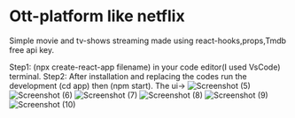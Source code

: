 # Ott-platform like netflix

Simple movie and tv-shows streaming made using react-hooks,props,Tmdb free api key.


Step1: (npx create-react-app filename) in your code editor(I used VsCode) terminal.
Step2: After installation and replacing the codes run the development (cd app) then (npm start). 
The ui->
![Screenshot (5)](https://github.com/Aitrik/Ott-platform/assets/89089921/ddbdd323-572e-41d2-ae55-197008c7a95d)
![Screenshot (6)](https://github.com/Aitrik/Ott-platform/assets/89089921/47235b9e-60cd-4867-97b8-776ae7c95fdb)
![Screenshot (7)](https://github.com/Aitrik/Ott-platform/assets/89089921/37d168bd-e1ce-4ee2-a028-5c3b9454f883)
![Screenshot (8)](https://github.com/Aitrik/Ott-platform/assets/89089921/353062cf-4516-4b3e-b247-217ba4274874)
![Screenshot (9)](https://github.com/Aitrik/Ott-platform/assets/89089921/92e5aee6-bf30-48ef-813f-0805e2a62483)
![Screenshot (10)](https://github.com/Aitrik/Ott-platform/assets/89089921/45a773d0-66dd-4911-8cfe-2cbfbca792c8)







